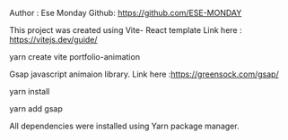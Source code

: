 Author : Ese Monday
Github: https://github.com/ESE-MONDAY

This project was created using Vite- React template Link here : https://vitejs.dev/guide/

yarn create vite portfolio-animation

Gsap javascript animaion library. Link here :https://greensock.com/gsap/

yarn install

yarn add gsap

All dependencies were installed using Yarn package manager.


